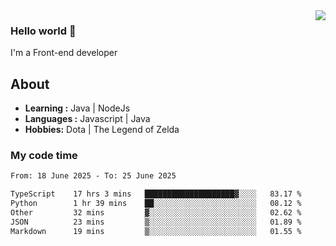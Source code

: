 <img align='right' src="https://github-readme-stats.vercel.app/api?username=jumodada&show_icons=true&theme=vue">

### Hello world 👋

I'm a Front-end developer 
    
## About
-  **Learning :** Java | NodeJs
-  **Languages :** Javascript | Java
-  **Hobbies:** Dota | The Legend of Zelda

### My code time

<!--START_SECTION:waka-->

```txt
From: 18 June 2025 - To: 25 June 2025

TypeScript    17 hrs 3 mins   ████████████████████▓░░░░   83.17 %
Python        1 hr 39 mins    ██░░░░░░░░░░░░░░░░░░░░░░░   08.12 %
Other         32 mins         ▓░░░░░░░░░░░░░░░░░░░░░░░░   02.62 %
JSON          23 mins         ▒░░░░░░░░░░░░░░░░░░░░░░░░   01.89 %
Markdown      19 mins         ▒░░░░░░░░░░░░░░░░░░░░░░░░   01.55 %
```

<!--END_SECTION:waka-->
